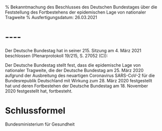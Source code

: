 % Bekanntmachung des Beschlusses des Deutschen Bundestages über die Feststellung des Fortbestehens der epidemischen Lage von nationaler Tragweite
% Ausfertigungsdatum: 26.03.2021
 
# ----

Der Deutsche Bundestag hat in seiner 215. Sitzung am 4. März 2021 beschlossen (Plenarprotokoll 19/215, S. 27052 (C)):

Der Deutsche Bundestag stellt fest, dass die epidemische Lage von nationaler Tragweite, die der Deutsche Bundestag am 25. März 2020 aufgrund der Ausbreitung des neuartigen Coronavirus SARS-CoV-2 für die Bundesrepublik Deutschland mit Wirkung zum 28. März 2020 festgestellt hat und deren Fortbestehen der Deutsche Bundestag am 18. November 2020 festgestellt hat, fortbesteht.

# Schlussformel

Bundesministerium für Gesundheit
